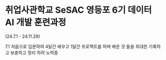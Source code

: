 # 취업사관학교 SeSAC 영등포 6기 데이터 AI 개발 훈련과정

(24.7.1 - 24.11.29)

7.1 처음으로 입문하여 4달간 배우고 1달간 프로젝트를 하며 배운 것 들을 최대한 기록하고 보충하고 정리 하려 노력중
